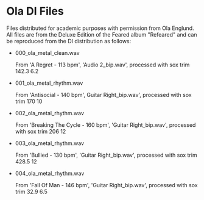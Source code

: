 # Ola DI Files

Files distributed for academic purposes with permission from Ola Englund.  All files are from the Deluxe Edition of the Feared album "Refeared" and can be reproduced from the DI distribution as follows:

- 000_ola_metal_clean.wav

  From 'A Regret - 113 bpm', 'Audio 2_bip.wav', processed with sox trim 142.3 6.2

- 001_ola_metal_rhythm.wav

  From 'Antisocial - 140 bpm', Guitar Right_bip.wav', processed with sox trim 170 10

- 002_ola_metal_rhythm.wav

  From 'Breaking The Cycle - 160 bpm', 'Guitar Right_bip.wav', processed with sox trim 206 12

- 003_ola_metal_rhythm.wav

  From 'Bullied - 130 bpm', 'Guitar Right_bip.wav', processed with sox trim 428.5 12

- 004_ola_metal_rhythm.wav

  From 'Fall Of Man - 146 bpm', 'Guitar Right_bip.wav', processed with sox trim 32.9 6.5